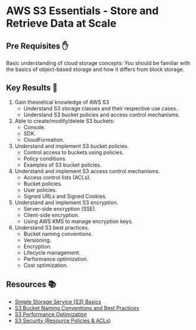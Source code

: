 # AWS S3 Essentials - Store and Retrieve Data at Scale

## Pre Requisites ✋

Basic understanding of cloud storage concepts: You should be familiar with the basics of object-based storage and how it differs from block storage.

## Key Results 🎯

1. Gain theoretical knowledge of AWS S3
   - Understand S3 storage classes and their respective use cases.
   - Understand S3 bucket policies and access control mechanisms.
2. Able to create/modify/delete S3 buckets:
   - Console.
   - SDK.
   - CloudFormation.
3. Understand and implement S3 bucket policies.
   - Control access to buckets using policies.
   - Policy conditions.
   - Examples of S3 bucket policies.
4. Understand and implement S3 access control mechanisms.
   - Access control lists (ACLs).
   - Bucket policies.
   - User policies.
   - Signed URLs and Signed Cookies.
5. Understand and implement S3 encryption.
   - Server-side encryption (SSE).
   - Client-side encryption.
   - Using AWS KMS to manage encryption keys.
6. Understand S3 best practices.
   - Bucket naming conventions.
   - Versioning.
   - Encryption.
   - Lifecycle management.
   - Performance optimization.
   - Cost optimization.

## Resources 📚

- [Simple Storage Service (S3) Basics](https://learn.cantrill.io/courses/1820301/lectures/41301623)
- [S3 Bucket Naming Conventions and Best Practices](https://docs.aws.amazon.com/AmazonS3/latest/dev/BucketRestrictions.html#bucketnamingrules)
- [S3 Performance Optimization](https://docs.aws.amazon.com/AmazonS3/latest/dev/optimizing-performance.html)
- [S3 Security (Resource Policies & ACLs)](https://learn.cantrill.io/courses/1820301/lectures/41301469)
